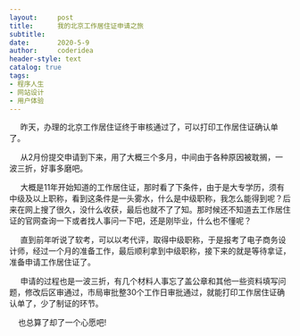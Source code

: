 ```yaml
---
layout:     post
title:      我的北京工作居住证申请之旅
subtitle:   
date:       2020-5-9
author:     coderidea
header-style: text
catalog: true
tags:
- 程序人生
- 网站设计
- 用户体验
--- 
```

<p>     昨天，办理的北京工作居住证终于审核通过了，可以打印工作居住证确认单了。</p>

<p>     从2月份提交申请到下来，用了大概三个多月，中间由于各种原因被耽搁，一波三折，好事多磨吧。</p>

<p>     大概是11年开始知道的工作居住证，那时看了下条件，由于是大专学历，须有中级及以上职称，看到这条件是一头雾水，什么是中级职称，我怎么能得到呢？后来在网上搜了很久，没什么收获，最后也就不了了知。那时候还不知道去工作居住证的官网查询一下或者找人事问一下吧，还是刚毕业，什么也不懂呢？</p>

<p>     直到前年听说了软考，可以以考代评，取得中级职称，于是报考了电子商务设计师，经过一个月的准备工作，最后顺利拿到中级职称，接下来的就是等待拿证，准备申请工作居住证了。</p>

<p>     申请的过程也是一波三折，有几个材料人事忘了盖公章和其他一些资料填写问题，修改后区审通过，市局审批整30个工作日审批通过，就能打印工作居住证确认单了，少了制证的环节。</p>

<p>    也总算了却了一个心愿吧!</p>
